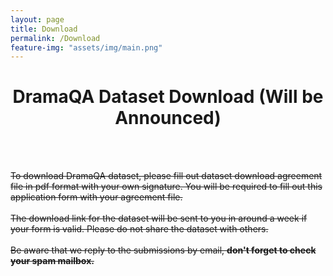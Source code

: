 ```yaml
---
layout: page
title: Download
permalink: /Download
feature-img: "assets/img/main.png"
---
```



<style>
  table {
    width: 100%
  }
  th, td {
    padding: 10px;
    text-align: center;
  }
  thead tr {
    background-color: #ffffff;
    color: #ffffff;
  }
  tbody tr:nth-child(2n) {
    background-color: #e9e9e9;
  }
  tbody tr:nth-child(2n+1) {
    background-color: #ffffff;
  }
</style>


<div class="download content-container">
  <h1 class = "content-title" style="TEXT-ALIGN: center">
    DramaQA Dataset Download (Will be Announced)
  </h1> <br /> <br />
  <p class = "content-item">
    <del>
    To download DramaQA dataset, please fill out dataset download agreement file in pdf format with your own signature.
    You will be required to fill out this application form with your agreement file.
    <br/><br/>
    The download link for the dataset will be sent to you in around a week if your form is valid. Please do not share the dataset with others.
    <br/><br/>
    Be aware that we reply to the submissions by email, <b>don't forget to check your spam mailbox.</b>
    </del>
  </p>
</div>

<!-- a id="download_link" href="/assets/dramaqa_download_agreement.docx" file</a> -->
<!-- a id="download_link" href="https://docs.google.com/forms/d/e/1FAIpQLSdqQTHp6-AiNQijHhcPAPvFV_6TFer06e6aWG1l_jRhRo2E5w/viewform" form</a> --> 